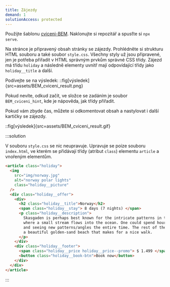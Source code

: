 ```yaml
---
title: Zájezdy
demand: 1
solutionAccess: protected
---
```


Použijte šablonu [cviceni-BEM](https://github.com/Czechitas-podklady-WEB/cviceni-BEM).
Naklonujte si repozitář a spusťte si `npx serve`.

Na stránce je připravený obsah stránky se zájezdy. Prohlédněte si strukturu HTML souboru a také soubor `style.css`.
Všechny styly už jsou připravené, jen je potřeba přiřadit v HTML správným prvkům správné CSS třídy. Zájezd má třídu `holiday` a následně elementy uvnitř mají odpovídající třídy jako `holiday__title` a další.

Podívejte se na výsledek:
::fig[výsledek]{src=assets/BEM_cviceni_result.png}

Pokud nevíte, odkud začít, ve složce se zadáním je soubor `BEM_cviceni_hint`, kde je nápověda, jak třídy přiřadit.

Pokud vám zbyde čas, můžete si odkomentovat obsah a nastylovat i další kartičky se zájezdy.

::fig[výsledek]{src=assets/BEM_cviceni_result.gif}

:::solution

V souboru `style.css` se nic neupravuje. Upravuje se poize souboru `index.html`, ve kterém se přidávají třídy (atribut `class`) elementu `article` a vnořeným elementům.

```html
<article class="holiday">
  <img
    src="img/norway.jpg"
    alt="norway polar lights"
    class="holiday__picture"
  />
  <div class="holiday__offer">
    <div>
      <h2 class="holiday__title">Norway</h2>
      <span class="holiday__stay"> 8 days (7 nights) </span>
      <p class="holiday__description">
        Skasgaden is perhaps best known for the intricate patterns in the sand
        where a small stream flows into the ocean. One could spend hours walking
        and seeing new patterns/angles the entire time. The rest of the beach is
        a beautiful golden-sand beach that makes for a nice walk.
      </p>
    </div>
    <div class="holiday__footer">
      <span class="holiday__price holiday__price--promo"> $ 1.499 </span>
      <button class="holiday__book-btn">Book now</button>
    </div>
  </div>
</article>
```

:::
